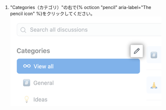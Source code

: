 1. "Categories（カテゴリ）"の右で{% octicon "pencil" aria-label="The pencil icon" %}をクリックしてください。 ![カテゴリ編集のための鉛筆アイコン](/assets/images/help/discussions/click-edit-categories.png)
